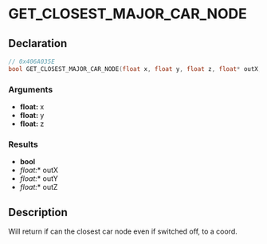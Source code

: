 # GET_CLOSEST_MAJOR_CAR_NODE

## Declaration
```cpp
// 0x406A035E
bool GET_CLOSEST_MAJOR_CAR_NODE(float x, float y, float z, float* outX, float* outY, float* outZ);
```

### Arguments
- **float:** x
- **float:** y
- **float:** z

### Results
- **bool**
- **float*:** outX
- **float*:** outY
- **float*:** outZ

## Description
Will return if can the closest car node even if switched off, to a coord.